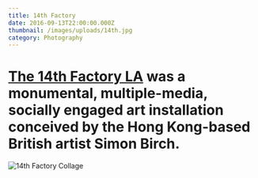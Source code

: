 ```yaml
---
title: 14th Factory
date: 2016-09-13T22:00:00.000Z
thumbnail: /images/uploads/14th.jpg
category: Photography
---
```


# [The 14th Factory LA](https://the14thfactory.com/) was a monumental, multiple-media, socially engaged art installation conceived by the Hong Kong-based British artist Simon Birch.

![14th Factory Collage](/images/uploads/14th-factory-collage.jpg)
